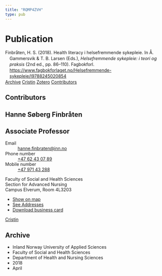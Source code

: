 ```yaml
---
title: "RQMP4ZVH"
type: pub
---
```

<h1>Publication</h1>
<article id="csl-bib-container-RQMP4ZVH" class="csl-bib-container">
  <div class="csl-bib-body" style="line-height: 1.35; padding-left: 1em; text-indent:-1em;">
  <div class="csl-entry">Finbr&#xE5;ten, H. S. (2018). Health literacy i helsefremmende sykepleie. In &#xC5;. Gammersvik &amp; T. B. Larsen (Eds.), <i>Helsefremmende sykepleie: i teori og praksis</i> (2nd ed., pp. 86&#x2013;110). Fagbokforl. <a href="https://www.fagbokforlaget.no/Helsefremmende-sykepleie/I9788245020854">https://www.fagbokforlaget.no/Helsefremmende-sykepleie/I9788245020854</a></div>
</div>
  <div class="csl-bib-buttons">
    <a href="#taxonomy-article-RQMP4ZVH" class="csl-bib-button">Archive</a>
    <a href alt="Cristin URL" class="csl-bib-button">Cristin</a>
    <a href alt="Zotero URL" class="csl-bib-button">Zotero</a>
    <a href="#contributors-article-RQMP4ZVH" class="csl-bib-button">Contributors</a>
  </div>
  <div id="csl-bib-meta-container-RQMP4ZVH"></div>
</article>
<div id="csl-bib-meta-RQMP4ZVH" class="csl-bib-meta">
  <article id="contributors-article-RQMP4ZVH" class="contributors-article">
    <h1>Contributors</h1>
    <div class="personas">
<div class="vrtx-hinn-person-card">
<div class="photo">
<i class="lar la-user-circle missing-person"></i>
</div>
<div class="info">
<hgroup><h1>Hanne Søberg Finbråten</h1>
<h2>Associate Professor</h2>
</hgroup><dl>
<dt>Email</dt>
<dd>
<a href="mailto:hanne.finbraten@inn.no">hanne.finbraten@inn.no</a>
</dd>
<dt>Phone number</dt>
<dd><a href="tel:+4762430789">
+47 62 43 07 89
</a></dd>
<dt>Mobile number</dt>
<dd><a href="tel:+4797143288">
+47 971 43 288
</a></dd>
</dl>
<p>
Faculty of Social and Health Sciences<br>
Section for Advanced Nursing<br>
Campus Elverum,
Room 4L3203
</p>
<ul class="vrtx-hinn-links">
<li><a href="https://www.google.com/maps?q=60.88177,11.53669">Show on map</a></li>
<li><a href="https://www.inn.no/english/find-an-employee/hanne-finbraten.html#vrtx-hinn-addresses">See Addresses</a></li>
<li><a href="https://www.inn.no/english/find-an-employee/hanne-finbraten.html?vrtx=vcf">Download business card</a></li>
</ul>
</div>
</div>
<a href="https://app.cristin.no/persons/show.jsf?id=328418" alt="Cristin URL" class="personas-cristin">Cristin</a>
</div>
  </article>
  <article id="taxonomy-article-RQMP4ZVH" class="taxonomy-article">
    <h1>Archive</h1>
    <ul>
      <li>Inland Norway University of Applied Sciences</li>
      <li>Faculty of Social and Health Sciences</li>
      <li>Department of Health and Nursing Sciences</li>
      <li>2018</li>
      <li>April</li>
    </ul>
  </article>
</div>
